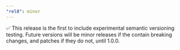 ```yaml
---
"rel8": minor
---
```


✅ This release is the first to include experimental semantic versioning testing. Future versions will be minor releases if the contain breaking changes, and patches if they do not, until 1.0.0.
